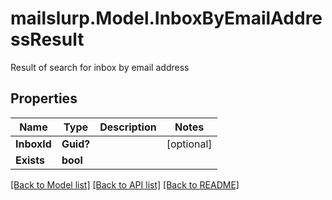 # mailslurp.Model.InboxByEmailAddressResult
Result of search for inbox by email address

## Properties

Name | Type | Description | Notes
------------ | ------------- | ------------- | -------------
**InboxId** | **Guid?** |  | [optional] 
**Exists** | **bool** |  | 

[[Back to Model list]](../README#documentation-for-models) [[Back to API list]](../README#documentation-for-api-endpoints) [[Back to README]](../README)


